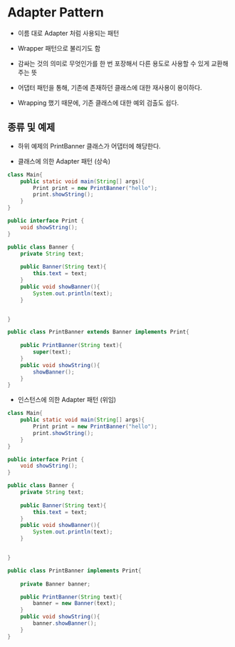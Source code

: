 # Adapter Pattern

- 이름 대로 Adapter 처럼 사용되는 패턴

- Wrapper 패턴으로 불리기도 함

- 감싸는 것의 의미로 무엇인가를 한 번 포장해서 다른 용도로 사용할 수 있게 교환해 주는 뜻

- 어댑터 패턴을 통해, 기존에 존재하던 클래스에 대한 재사용이 용이하다.
 
- Wrapping 했기 때문에, 기존 클래스에 대한 예외 검출도 쉽다. 

## 종류 및 예제

- 하위 예제의 PrintBanner 클래스가 어댑터에 해당한다.

- 클래스에 의한 Adapter 패턴 (상속)

```java
class Main{
    public static void main(String[] args){
        Print print = new PrintBanner("hello");
        print.showString();
    }
}

public interface Print {
    void showString();
}

public class Banner {
    private String text;
    
    public Banner(String text){
        this.text = text;
    }
    public void showBanner(){
        System.out.println(text);
    }


}

public class PrintBanner extends Banner implements Print{
    
    public PrintBanner(String text){
        super(text);
    }
    public void showString(){
        showBanner();
    }
}

```

- 인스턴스에 의한 Adapter 패턴 (위임)

```java
class Main{
    public static void main(String[] args){
        Print print = new PrintBanner("hello");
        print.showString();
    }
}

public interface Print {
    void showString();
}

public class Banner {
    private String text;
    
    public Banner(String text){
        this.text = text;
    }
    public void showBanner(){
        System.out.println(text);
    }


}

public class PrintBanner implements Print{
    
    private Banner banner;    

    public PrintBanner(String text){
        banner = new Banner(text);
    }
    public void showString(){
        banner.showBanner();
    }
}

```